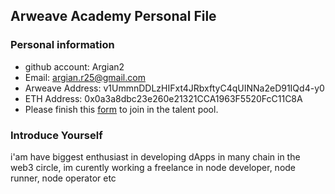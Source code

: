 ## Arweave Academy Personal File

### Personal information

- github account: Argian2
- Email: argian.r25@gmail.com
- Arweave Address: v1UmmnDDLzHIFxt4JRbxftyC4qUINNa2eD91IQd4-y0
- ETH Address: 0x0a3a8dbc23e260e21321CCA1963F5520FcC11C8A
- Please finish this [form](https://docs.google.com/forms/d/e/1FAIpQLSfWA5fIIcBgmRppm3jNz5vmf9Mai_QMVil-2pO4r7YKn_Zhtw/viewform?usp=sf_link) to join in the talent pool.

### Introduce Yourself
 i'am have biggest enthusiast in developing dApps in many chain in the web3 circle, im curently working a freelance in node developer, node runner, node operator etc
